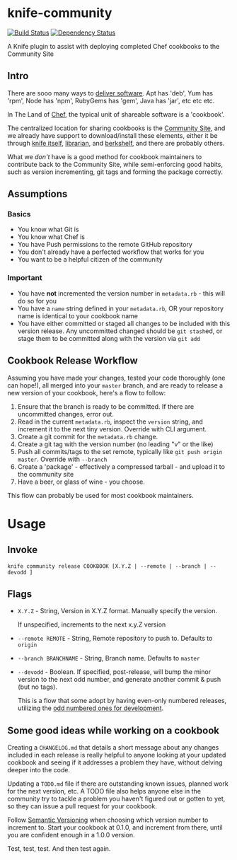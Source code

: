 knife-community
===============
[![Build Status](https://secure.travis-ci.org/miketheman/knife-community.png?branch=master)](http://travis-ci.org/miketheman/knife-community)
[![Dependency Status](https://gemnasium.com/miketheman/knife-community.png)](https://gemnasium.com/miketheman/knife-community)

A Knife plugin to assist with deploying completed Chef cookbooks to the Community Site

Intro
-----

There are sooo many ways to [deliver software][wiki:apppkg].
Apt has 'deb', Yum has 'rpm', Node has 'npm', RubyGems has 'gem', Java has 'jar', etc etc etc.

In The Land of [Chef][chef], the typical unit of shareable software is a 'cookbook'.

The centralized location for sharing cookbooks is the [Community Site][opcs], and we already have support to download/install these elements, either it be through [knife itself][kcsi], [librarian][libr], and [berkshelf][brks], and there are probably others.

What we _don't_ have is a good method for cookbook maintainers to contribute back to the Community Site, while semi-enforcing good habits, such as version incrementing, git tags and forming the package correctly.

Assumptions
-----------

### Basics
* You know what Git is
* You know what Chef is
* You have Push permissions to the remote GitHub repository
* You don't already have a perfected workflow that works for you
* You want to be a helpful citizen of the community

### Important
* You have **not** incremented the version number in `metadata.rb` - this will do so for you
* You have a `name` string defined in your `metadata.rb`, OR your repository name is identical to your cookbook name
* You have either committed or staged all changes to be included with this version release. Any uncommitted changed should be `git stash`ed, or stage them to be committed along with the version via `git add`

Cookbook Release Workflow
-------------------------

Assuming you have made your changes, tested your code thoroughly (one can hope!), all merged into your `master` branch, and are ready to release a new version of your cookbook, here's a flow to follow:

1. Ensure that the branch is ready to be committed. If there are uncommitted changes, error out.
1. Read in the current `metadata.rb`, inspect the `version` string, and increment it to the next tiny version. Override with CLI argument.
1. Create a git commit for the `metadata.rb` change.
1. Create a git tag with the version number (no leading "v" or the like)
1. Push all commits/tags to the set remote, typically like `git push origin master`. Override with `--branch`
1. Create a 'package' - effectively a compressed tarball - and upload it to the community site
1. Have a beer, or glass of wine - you choose.

This flow can probably be used for most cookbook maintainers.

Usage
=====

Invoke
------

    knife community release COOKBOOK [X.Y.Z | --remote | --branch | --devodd ]

Flags
-----

* `X.Y.Z` - String, Version in X.Y.Z format. Manually specify the version.

    If unspecified, increments to the next x.y.Z version

* `--remote REMOTE` - String, Remote repository to push to. Defaults to `origin`

* `--branch BRANCHNAME` - String, Branch name. Defaults to `master`

* `--devodd` - Boolean. If specified, post-release, will bump the minor version to the next odd number, and generate another commit & push (but no tags).

    This is a flow that some adopt by having even-only numbered releases, utilizing the [odd numbered ones for development][wiki:oddver].


Some good ideas while working on a cookbook
-------------------------------------------

Creating a `CHANGELOG.md` that details a short message about any changes included in each release is really helpful to anyone looking at your updated cookbook and seeing if it addresses a problem they have, without delving deeper into the code.

Updating a `TODO.md` file if there are outstanding known issues, planned work for the next version, etc. A TODO file also helps anyone else in the community try to tackle a problem you haven't figured out or gotten to yet, so they can issue a pull request for your cookbook.

Follow [Semantic Versioning][semver] when choosing which version number to increment to. Start your cookbook at 0.1.0, and increment from there, until you are confident enough in a 1.0.0 version.

Test, test, test. And then test again.


[brks]: http://berkshelf.com/
[chef]: http://www.opscode.com/chef/
[kcsi]: http://wiki.opscode.com/display/chef/Managing+Cookbooks+With+Knife#ManagingCookbooksWithKnife-CookbookSite
[libr]: https://github.com/applicationsonline/librarian
[opcs]: http://community.opscode.com/
[semver]: http://semver.org/
[wiki:apppkg]: http://en.wikipedia.org/wiki/List_of_software_package_management_systems#Application-level_package_managers
[wiki:oddver]: http://en.wikipedia.org/wiki/Software_versioning#Odd-numbered_versions_for_development_releases
